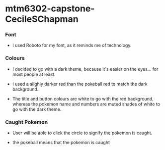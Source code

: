 # mtm6302-capstone-CecileSChapman

### Font

- I used Roboto for my font, as it reminds me of technology.

### Colours

- I decided to go with a dark theme, because it's easier on the eyes... for most people at least.

- I used a slighly darker red than the pokeball red to match the dark background.

- The title and button colours are white to go with the red background, whereas the pokemon name and numbers are muted shades of white to go with the dark theme.

### Caught Pokemon

- User will be able to click the circle to signify the pokemon is caught.

- the pokeball means that the pokemon is caught